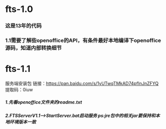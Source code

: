 # fts-1.0
###  这是13年的代码
###  1.1需要了解些openoffice的API，有条件最好本地编译下openoffice源码，知道内部转换细节
# fts-1.1
服务端安装包
链接：https://pan.baidu.com/s/1yUTwqTMkAD74pfInJnZFYQ
提取码：0iuw
##### 1.先看openoffice文件夹的readme.txt

##### 2.FTSServerV1.1-->StartServer.bat启动服务 ps:jre包中的相关jar要保持和本地环境版本一致
